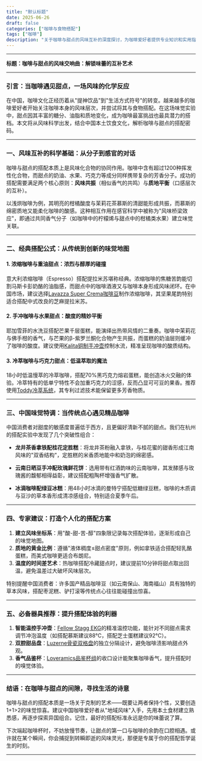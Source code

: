 ```yaml
---
title: "默认标题"
date: 2025-06-26
draft: false
categories: ["咖啡与食物搭配"]
tags: ["咖啡"]
description: "关于咖啡与甜点的风味互补的深度探讨，为咖啡爱好者提供专业知识和实用指南。"
---
```


---
**标题：咖啡与甜点的风味交响曲：解锁味蕾的互补艺术**

---

### 引言：当咖啡遇见甜点，一场风味的化学反应
在中国，咖啡文化正经历着从"提神饮品"到"生活方式符号"的转变。越来越多的咖啡爱好者开始关注咖啡本身的风味层次，并尝试将其与食物搭配。在这场味觉实验中，甜点因其丰富的糖分、油脂和质地变化，成为咖啡最富挑战也最具潜力的搭档。本文将从风味科学出发，结合中国本土饮食文化，解析咖啡与甜点的搭配密码。

---

### 一、风味互补的科学基础：从分子到感官的对话
咖啡与甜点的搭配本质上是风味化合物的协同作用。咖啡中含有超过1200种挥发性化合物，而甜点的奶油、水果、巧克力等成分同样携带复杂的芳香分子。成功的搭配需要满足两个核心原则：**风味共振**（相似香气的共鸣）与**质地平衡**（口感层次的互补）。

以浅烘咖啡为例，其明亮的柑橘酸度与茉莉花茶慕斯的清甜能形成共振，而慕斯的绵密质地又能柔化咖啡的酸感。这种相互作用在感官科学中被称为"风味桥梁效应"，即通过共同香气分子（如咖啡中的柠檬烯与甜点中的柑橘类水果）建立味觉关联。

---

### 二、经典搭配公式：从传统到创新的味觉地图
#### 1. 浓缩咖啡与重油甜点：浓烈与醇厚的碰撞
意大利浓缩咖啡（Espresso）搭配提拉米苏堪称经典。浓缩咖啡的焦糖苦韵能切割马斯卡彭奶酪的油脂感，而甜点中的咖啡酒液又与咖啡本身形成风味闭环。在中国市场，建议选择[Lavazza Super Crema咖啡豆](https://www.amazon.com/s?k=Lavazza%20Super%20Crema%E5%92%96%E5%95%A1%E8%B1%86&tag=coffeeprism-20)制作浓缩咖啡，其坚果尾韵特别适合搭配中式改良的芝麻提拉米苏。

#### 2. 手冲咖啡与水果甜点：酸度的精妙平衡
耶加雪菲的水洗豆搭配芒果千层蛋糕，能演绎出热带风情的二重奏。咖啡中茉莉花与佛手柑的香气，与芒果的β-紫罗兰酮化合物产生共振，而蛋糕的奶油层则缓冲了咖啡的酸度。建议使用[Kalita铜制手冲壶](https://www.amazon.com/s?k=Kalita%E9%93%9C%E5%88%B6%E6%89%8B%E5%86%B2%E5%A3%B6&tag=coffeeprism-20)控制水流，精准呈现咖啡的酸质结构。

#### 3. 冷萃咖啡与巧克力甜点：低温萃取的魔法
18小时低温慢萃的冷萃咖啡，搭配70%黑巧克力熔岩蛋糕，能创造冰火交融的体验。冷萃特有的低单宁特性不会加重巧克力的涩感，反而凸显可可豆的果香。推荐使用[Toddy冷萃系统](https://www.amazon.com/s?k=Toddy%E5%86%B7%E8%90%83%E7%B3%BB%E7%BB%9F&tag=coffeeprism-20)，其专利过滤技术能保留更多芳香物质。

---

### 三、中国味觉特调：当传统点心遇见精品咖啡
中国消费者对甜度的敏感度普遍低于西方，且更偏好清新不腻的甜点。我们在杭州的搭配实验中发现了几个突破性组合：

- **龙井茶香拿铁配桂花定胜糕**：将龙井茶粉融入拿铁，与桂花蜜的甜香形成江南风味的"双香结构"，定胜糕的米香质地能中和奶泡的绵密感。
  
- **云南日晒豆手冲配玫瑰鲜花饼**：选用带有红酒韵味的云南咖啡，其发酵感与玫瑰酱的馥郁相得益彰，建议搭配粗陶杯增强香气扩散。

- **冰滴咖啡配绿豆冰糕**：用48小时冰滴的曼特宁搭配低糖绿豆糕，咖啡的木质调与豆沙的草本香形成清凉感组合，特别适合夏季午后。

---

### 四、专家建议：打造个人化的搭配方案
1. **建立风味坐标系**：用"酸-甜-苦-醇"四象限记录每次搭配体验，逐渐形成自己的味觉地图。
2. **质地的黄金比例**：遵循"液体稠度≤甜点密度"原则，例如拿铁适合搭配轻乳酪蛋糕，而美式咖啡更适合布朗尼。
3. **温度的时间差艺术**：热咖啡搭配冷藏甜点时，建议提前10分钟将甜点取出回温，避免温差过大破坏风味层次。

特别提醒中国消费者：许多国产精品咖啡豆（如云南保山、海南福山）具有独特的草本风味，搭配枣泥糕、驴打滚等传统点心往往能碰撞出惊喜。

---

### 五、必备器具推荐：提升搭配体验的利器
1. **智能温控手冲壶**：[Fellow Stagg EKG](https://www.amazon.com/s?k=Fellow%20Stagg%20EKG&tag=coffeeprism-20)的精准温控功能，能针对不同甜点需求调节冲泡温度（如搭配慕斯建议88℃，搭配芝士蛋糕建议92℃）。
2. **双腔甜品盘**：[Luzerne骨瓷双格盘](https://www.amazon.com/s?k=Luzerne%E9%AA%A8%E7%93%B7%E5%8F%8C%E6%A0%BC%E7%9B%98&tag=coffeeprism-20)的独立分隔设计，避免咖啡渍影响甜点外观。
3. **香气品鉴杯**：[Loveramics品鉴杯组](https://www.amazon.com/s?k=Loveramics%E5%93%81%E9%89%B4%E6%9D%AF%E7%BB%84&tag=coffeeprism-20)的收口设计能聚集咖啡香气，提升搭配时的嗅觉体验。

---

### 结语：在咖啡与甜点的间隙，寻找生活的诗意
咖啡与甜点的搭配本质是一场关于克制的艺术——既要让两者保持个性，又要创造1+1>2的味觉惊喜。建议中国咖啡爱好者从"地域风味"入手，先用本土食材建立熟悉感，再逐步探索异国组合。记住，最好的搭配标准永远是你的味蕾说了算。

下次端起咖啡杯时，不妨放慢节奏，让甜点的第一口与咖啡的余韵在口腔相遇。或许就在某个瞬间，你会捕捉到转瞬即逝的风味灵光，那便是专属于你的搭配哲学诞生的时刻。

---